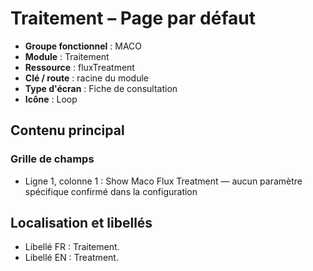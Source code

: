 # Traitement – Page par défaut

- **Groupe fonctionnel** : MACO
- **Module** : Traitement
- **Ressource** : fluxTreatment
- **Clé / route** : racine du module
- **Type d'écran** : Fiche de consultation
- **Icône** : Loop

## Contenu principal
### Grille de champs
- Ligne 1, colonne 1 : Show Maco Flux Treatment — aucun paramètre spécifique confirmé dans la configuration

## Localisation et libellés
- Libellé FR : Traitement.
- Libellé EN : Treatment.